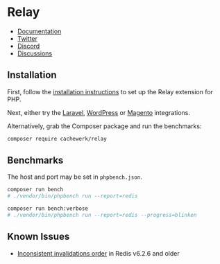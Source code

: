 # Relay

- [Documentation](https://relaycache.com/docs)
- [Twitter](https://twitter.com/RelayPHP)
- [Discord](https://discord.gg/exYBXqTXgY)
- [Discussions](https://github.com/cachewerk/relay/discussions)

## Installation

First, follow the [installation instructions](https://relaycache.com/docs/installation) to set up the Relay extension for PHP.

Next, either try the [Laravel](https://github.com/cachewerk/relay/tree/main/src/Laravel), [WordPress](https://objectcache.pro/docs/relay/) or [Magento](https://github.com/cachewerk/magento-relay) integrations.

Alternatively, grab the Composer package and run the benchmarks:

```bash
composer require cachewerk/relay
```

## Benchmarks

The host and port may be set in `phpbench.json`.

```bash
composer run bench
# ./vendor/bin/phpbench run --report=redis

composer run bench:verbose
# ./vendor/bin/phpbench run --report=redis --progress=blinken
```

## Known Issues

- [Inconsistent invalidations order](https://github.com/redis/redis/issues/8206) in Redis v6.2.6 and older
